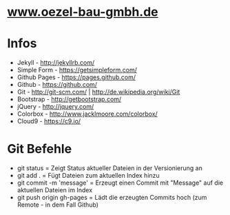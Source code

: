 www.oezel-bau-gmbh.de
=====================

# Infos

* Jekyll - http://jekyllrb.com/
* Simple Form - https://getsimpleform.com/
* Github Pages - https://pages.github.com/
* Github - https://github.com/
* Git - http://git-scm.com/ | http://de.wikipedia.org/wiki/Git
* Bootstrap - http://getbootstrap.com/
* jQuery - http://jquery.com/
* Colorbox - http://www.jacklmoore.com/colorbox/
* Cloud9 - https://c9.io/

# Git Befehle

* git status = Zeigt Status aktueller Dateien in der Versionierung an
* git add .  = Fügt Dateien zum aktuellen Index hinzu
* git commit -m 'message' = Erzeugt einen Commit mit "Message" auf die aktuellen Dateien im Index
* git push origin gh-pages = Lädt die erzeugten Commits hoch (zum Remote - in dem Fall Github)